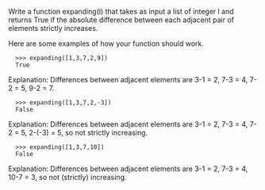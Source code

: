 Write a function expanding(l) that takes as input a list of integer l and returns True if the absolute difference between each adjacent pair of elements strictly increases.

Here are some examples of how your function should work.
```
  >>> expanding([1,3,7,2,9])
  True
```
Explanation: Differences between adjacent elements are 3-1 = 2, 7-3 = 4, 7-2 = 5, 9-2 = 7.
```
  >>> expanding([1,3,7,2,-3]) 
  False
```
Explanation: Differences between adjacent elements are 3-1 = 2, 7-3 = 4, 7-2 = 5, 2-(-3) = 5, so not strictly increasing.
```
  >>> expanding([1,3,7,10])
  False
```
Explanation: Differences between adjacent elements are 3-1 = 2, 7-3 = 4, 10-7 = 3, so not (strictly) increasing.

